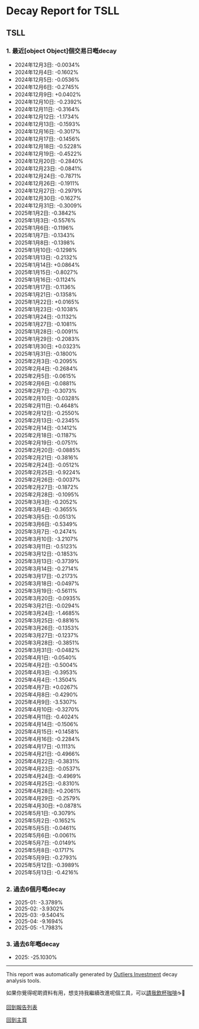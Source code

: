 # Decay Report for TSLL

## TSLL

### 1. 最近[object Object]個交易日嘅decay

- 2024年12月3日: -0.0034%
- 2024年12月4日: -0.1602%
- 2024年12月5日: -0.0536%
- 2024年12月6日: -0.2745%
- 2024年12月9日: +0.0402%
- 2024年12月10日: -0.2392%
- 2024年12月11日: -0.3164%
- 2024年12月12日: -1.1734%
- 2024年12月13日: -0.1593%
- 2024年12月16日: -0.3017%
- 2024年12月17日: -0.1456%
- 2024年12月18日: -0.5228%
- 2024年12月19日: -0.4522%
- 2024年12月20日: -0.2840%
- 2024年12月23日: -0.0841%
- 2024年12月24日: -0.7871%
- 2024年12月26日: -0.1911%
- 2024年12月27日: -0.2979%
- 2024年12月30日: -0.1627%
- 2024年12月31日: -0.3009%
- 2025年1月2日: -0.3842%
- 2025年1月3日: -0.5576%
- 2025年1月6日: -0.1196%
- 2025年1月7日: -0.1343%
- 2025年1月8日: -0.1398%
- 2025年1月10日: -0.1298%
- 2025年1月13日: -0.2132%
- 2025年1月14日: +0.0864%
- 2025年1月15日: -0.8027%
- 2025年1月16日: -0.1124%
- 2025年1月17日: -0.1136%
- 2025年1月21日: -0.1358%
- 2025年1月22日: +0.0165%
- 2025年1月23日: -0.1038%
- 2025年1月24日: -0.1132%
- 2025年1月27日: -0.1081%
- 2025年1月28日: -0.0091%
- 2025年1月29日: -0.2083%
- 2025年1月30日: +0.0323%
- 2025年1月31日: -0.1800%
- 2025年2月3日: -0.2095%
- 2025年2月4日: -0.2684%
- 2025年2月5日: -0.0615%
- 2025年2月6日: -0.0881%
- 2025年2月7日: -0.3073%
- 2025年2月10日: -0.0328%
- 2025年2月11日: -0.4648%
- 2025年2月12日: -0.2550%
- 2025年2月13日: -0.2345%
- 2025年2月14日: -0.1412%
- 2025年2月18日: -0.1187%
- 2025年2月19日: -0.0751%
- 2025年2月20日: -0.0885%
- 2025年2月21日: -0.3816%
- 2025年2月24日: -0.0512%
- 2025年2月25日: -0.9224%
- 2025年2月26日: -0.0037%
- 2025年2月27日: -0.1872%
- 2025年2月28日: -0.1095%
- 2025年3月3日: -0.2052%
- 2025年3月4日: -0.3655%
- 2025年3月5日: -0.0513%
- 2025年3月6日: -0.5349%
- 2025年3月7日: -0.2474%
- 2025年3月10日: -3.2107%
- 2025年3月11日: -0.5123%
- 2025年3月12日: -0.1853%
- 2025年3月13日: -0.3739%
- 2025年3月14日: -0.2714%
- 2025年3月17日: -0.2173%
- 2025年3月18日: -0.0497%
- 2025年3月19日: -0.5611%
- 2025年3月20日: -0.0935%
- 2025年3月21日: -0.0294%
- 2025年3月24日: -1.4685%
- 2025年3月25日: -0.8816%
- 2025年3月26日: -0.1353%
- 2025年3月27日: -0.1237%
- 2025年3月28日: -0.3851%
- 2025年3月31日: -0.0482%
- 2025年4月1日: -0.0540%
- 2025年4月2日: -0.5004%
- 2025年4月3日: -0.3953%
- 2025年4月4日: -1.3504%
- 2025年4月7日: +0.0267%
- 2025年4月8日: -0.4290%
- 2025年4月9日: -3.5307%
- 2025年4月10日: -0.3270%
- 2025年4月11日: -0.4024%
- 2025年4月14日: -0.1506%
- 2025年4月15日: +0.1458%
- 2025年4月16日: -0.2284%
- 2025年4月17日: -0.1113%
- 2025年4月21日: -0.4966%
- 2025年4月22日: -0.3831%
- 2025年4月23日: -0.0537%
- 2025年4月24日: -0.4969%
- 2025年4月25日: -0.8310%
- 2025年4月28日: +0.2061%
- 2025年4月29日: -0.2579%
- 2025年4月30日: +0.0878%
- 2025年5月1日: -0.3079%
- 2025年5月2日: -0.1652%
- 2025年5月5日: -0.0461%
- 2025年5月6日: -0.0061%
- 2025年5月7日: -0.0149%
- 2025年5月8日: -0.1717%
- 2025年5月9日: -0.2793%
- 2025年5月12日: -0.3989%
- 2025年5月13日: -0.4216%

### 2. 過去6個月嘅decay

- 2025-01: -3.3789%
- 2025-02: -3.9302%
- 2025-03: -9.5404%
- 2025-04: -9.1694%
- 2025-05: -1.7983%

### 3. 過去6年嘅decay

- 2025: -25.1030%

------------------------------
This report was automatically generated by [Outliers Investment](https://outliersecon.github.io/Outliers-Investment/) decay analysis tools.

如果你覺得呢啲資料有用，想支持我繼續改進呢個工具，可以[請我飲杯咖啡](https://buymeacoffee.com/outliersecon)☕🙏

[回到報告列表](https://outliersecon.github.io/Outliers-Investment/reports/reports_public)

[回到主頁](https://outliersecon.github.io/Outliers-Investment/)
